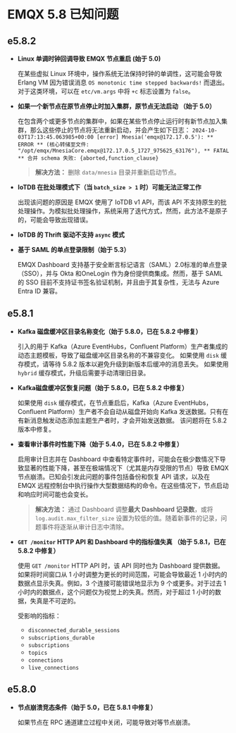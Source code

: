 # EMQX 5.8 已知问题

## e5.8.2

- **Linux 单调时钟回调导致 EMQX 节点重启 (始于 5.0)**

  在某些虚拟 Linux 环境中，操作系统无法保持时钟的单调性，这可能会导致 Erlang VM 因为错误消息 `OS monotonic time stepped backwards!` 而退出。对于这类环境，可以在 `etc/vm.args` 中将 `+c` 标志设置为 `false`。

- **如果一个新节点在原节点停止时加入集群，原节点无法启动 （始于 5.0）**

  在包含两个或更多节点的集群中，如果在某些节点停止运行时有新节点加入集群，那么这些停止的节点将无法重新启动，并会产生如下日志： `2024-10-03T17:13:45.063985+00:00 [error] Mnesia('emqx@172.17.0.5'): ** ERROR ** (核心转储至文件: "/opt/emqx/MnesiaCore.emqx@172.17.0.5_1727_975625_63176"), ** FATAL ** 合并 schema 失败: {aborted,function_clause}`

  > **解决方法：** 删除 `data/mnesia` 目录并重新启动节点。

  <!-- https://emqx.atlassian.net/browse/EMQX-12290 -->

- **IoTDB 在批处理模式下（当 `batch_size > 1` 时）可能无法正常工作**

  出现该问题的原因是 EMQX 使用了 IoTDB v1 API，而该 API 不支持原生的批处理操作。为模拟批处理操作，系统采用了迭代方式，然而，此方法不是原子的，可能会导致出现错误。

- **IoTDB 的 Thrift 驱动不支持 `async` 模式**

- **基于 SAML 的单点登录限制（始于 5.3）**

  EMQX Dashboard 支持基于安全断言标记语言（SAML）2.0标准的单点登录（SSO），并与 Okta 和OneLogin 作为身份提供商集成。然而，基于 SAML 的 SSO 目前不支持证书签名验证机制，并且由于其复杂性，无法与 Azure Entra ID 兼容。


## e5.8.1

- **Kafka 磁盘缓冲区目录名称变化（始于 5.8.0，已在 5.8.2 中修复）**

  引入的用于 Kafka（Azure EventHubs，Confluent Platform）生产者集成的动态主题模板，导致了磁盘缓冲区目录名称的不兼容变化。 如果使用 `disk` 缓存模式，请等待 5.8.2 版本以避免升级到新版本后缓冲的消息丢失。 如果使用 `hybrid` 缓存模式，升级后需要手动清理旧目录。

  <!-- https://emqx.atlassian.net/browse/EMQX-13248 -->

- **Kafka磁盘缓冲区恢复问题（始于 5.8.0，已在 5.8.2 中修复）**

  如果使用 `disk` 缓存模式，在节点重启后，Kafka（Azure EventHubs，Confluent Platform）生产者不会自动从磁盘开始向 Kafka 发送数据。只有在有新消息触发动态添加主题生产者时，才会开始发送数据。 该问题将在 5.8.2 版本中修复。

  <!-- https://emqx.atlassian.net/browse/EMQX-13242 -->

- **查看审计事件时性能下降（始于 5.4.0，已在 5.8.2 中修复）**

  启用审计日志并在 Dashboard 中查看特定事件时，可能会在极少数情况下导致显著的性能下降，甚至在极端情况下（尤其是内存受限的节点）导致 EMQX 节点崩溃。已知会引发此问题的事件包括备份和恢复 API 请求，以及在 EMQX 远程控制台中执行操作大型数据结构的命令。在这些情况下，节点启动和响应时间可能也会变长。

  > **解决方法：** 通过 Dashboard 调整**最大 Dashboard 记录数**，或将 `log.audit.max_filter_size` 设置为较低的值。随着新事件的记录，问题事件将逐渐从审计日志中清除。

- **`GET /monitor` HTTP API 和 Dashboard 中的指标值失真 （始于 5.8.1，已在 5.8.2 中修复）**

  使用 `GET /monitor` HTTP API 时，该 API 同时也为 Dashboard 提供数据。如果将时间窗口从 1 小时调整为更长的时间范围，可能会导致最近 1 小时内的数据点显示失真。例如，3 个连接可能错误地显示为 9 个或更多。对于过去 1 小时内的数据点，这个问题仅为视觉上的失真。然而，对于超过 1 小时的数据，失真是不可逆的。

  受影响的指标：

  - `disconnected_durable_sessions`
  - `subscriptions_durable`
  - `subscriptions`
  - `topics`
  - `connections`
  - `live_connections`

## e5.8.0

- **节点崩溃竞态条件（始于 5.0，已在 5.8.1 中修复）**

  如果节点在 RPC 通道建立过程中关闭，可能导致对等节点崩溃。
